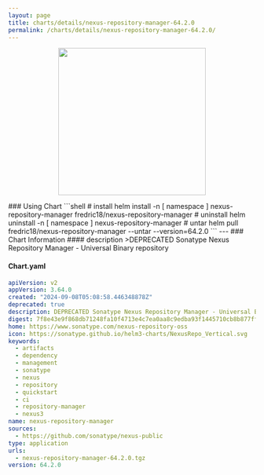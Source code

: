 ```yaml
---
layout: page
title: charts/details/nexus-repository-manager-64.2.0
permalink: /charts/details/nexus-repository-manager-64.2.0/
---
```

<p align="center">
    <img src="https://sonatype.github.io/helm3-charts/NexusRepo_Vertical.svg" width="300px" height="300px">
</p>
### Using Chart
```shell
# install
helm install -n [ namespace ] nexus-repository-manager fredric18/nexus-repository-manager
# uninstall
helm uninstall -n [ namespace ] nexus-repository-manager
# untar
helm pull fredric18/nexus-repository-manager --untar --version=64.2.0
```
---
### Chart Information
#### description
>DEPRECATED Sonatype Nexus Repository Manager - Universal Binary repository
   
#### Chart.yaml
```yaml
apiVersion: v2
appVersion: 3.64.0
created: "2024-09-08T05:08:58.446348878Z"
deprecated: true
description: DEPRECATED Sonatype Nexus Repository Manager - Universal Binary repository
digest: 7f8e43e9f868db71248fa10f4713e4c7ea0aa8c9edba93f1445710cb8b877ff5
home: https://www.sonatype.com/nexus-repository-oss
icon: https://sonatype.github.io/helm3-charts/NexusRepo_Vertical.svg
keywords:
  - artifacts
  - dependency
  - management
  - sonatype
  - nexus
  - repository
  - quickstart
  - ci
  - repository-manager
  - nexus3
name: nexus-repository-manager
sources:
  - https://github.com/sonatype/nexus-public
type: application
urls:
  - nexus-repository-manager-64.2.0.tgz
version: 64.2.0
```
